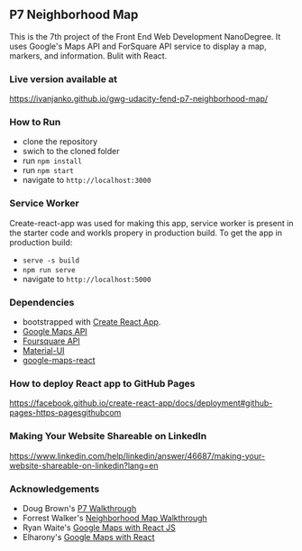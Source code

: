 ## P7 Neighborhood Map

This is the 7th project of the Front End Web Development NanoDegree. It uses Google's Maps API and ForSquare API service to display a map, markers, and information. Bulit with React.

### Live version available at
https://ivanjanko.github.io/gwg-udacity-fend-p7-neighborhood-map/ 

### How to Run

* clone the repository
* swich to the cloned folder
* run `npm install`
* run `npm start`
* navigate to `http://localhost:3000`


### Service Worker

Create-react-app was used for making this app, service worker is present in the starter code and workls propery in production build. To get the app in production build:
- `serve -s build`
- `npm run serve`
- navigate to `http://localhost:5000`

### Dependencies

- bootstrapped with [Create React App](https://github.com/facebookincubator/create-react-app).
- [Google Maps API](https://cloud.google.com/maps-platform/)
- [Foursquare API](https://developer.foursquare.com/)
- [Material-UI](https://material-ui.com/)
- [google-maps-react](https://github.com/fullstackreact/google-maps-react)

### How to deploy React app to GitHub Pages
https://facebook.github.io/create-react-app/docs/deployment#github-pages-https-pagesgithubcom

### Making Your Website Shareable on LinkedIn
https://www.linkedin.com/help/linkedin/answer/46687/making-your-website-shareable-on-linkedin?lang=en

### Acknowledgements

* Doug Brown's [P7 Walkthrough](https://www.youtube.com/watch?v=NVAVLCJwAAo&feature=youtu.be)
* Forrest Walker's [Neighborhood Map Walkthrough](https://www.youtube.com/playlist?list=PL4rQq4MQP1crXuPtruu_eijgOUUXhcUCP)
* Ryan Waite's [Google Maps with React JS](https://www.youtube.com/watch?v=5J6fs_BlVC0&feature=youtu.be)
* Elharony's [Google Maps with React](https://www.youtube.com/channel/UCcWSbBe_s-T_gZRnqFbtyIA)